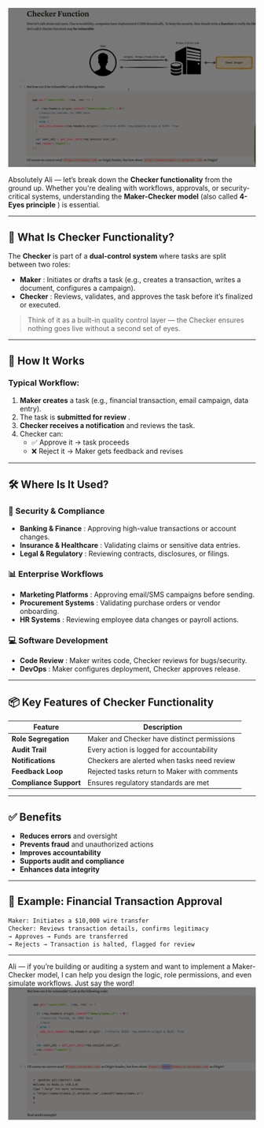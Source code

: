 

![1758389563697](image/checker_function/1758389563697.png)

Absolutely Ali — let’s break down the **Checker functionality** from the ground up. Whether you're dealing with workflows, approvals, or security-critical systems, understanding the **Maker-Checker model** (also called  **4-Eyes principle** ) is essential.

---

## 🧠 What Is Checker Functionality?

The **Checker** is part of a **dual-control system** where tasks are split between two roles:

* **Maker** : Initiates or drafts a task (e.g., creates a transaction, writes a document, configures a campaign).
* **Checker** : Reviews, validates, and approves the task before it’s finalized or executed.

> Think of it as a built-in quality control layer — the Checker ensures nothing goes live without a second set of eyes.

---

## 🔁 How It Works

### Typical Workflow:

1. **Maker creates** a task (e.g., financial transaction, email campaign, data entry).
2. The task is  **submitted for review** .
3. **Checker receives a notification** and reviews the task.
4. Checker can:
   * ✅ Approve it → task proceeds
   * ❌ Reject it → Maker gets feedback and revises

---

## 🛠 Where Is It Used?

### 🔐 Security & Compliance

* **Banking & Finance** : Approving high-value transactions or account changes.
* **Insurance & Healthcare** : Validating claims or sensitive data entries.
* **Legal & Regulatory** : Reviewing contracts, disclosures, or filings.

### 📊 Enterprise Workflows

* **Marketing Platforms** : Approving email/SMS campaigns before sending.
* **Procurement Systems** : Validating purchase orders or vendor onboarding.
* **HR Systems** : Reviewing employee data changes or payroll actions.

### 💻 Software Development

* **Code Review** : Maker writes code, Checker reviews for bugs/security.
* **DevOps** : Maker configures deployment, Checker approves release.

---

## 📦 Key Features of Checker Functionality

| Feature                      | Description                                  |
| ---------------------------- | -------------------------------------------- |
| **Role Segregation**   | Maker and Checker have distinct permissions  |
| **Audit Trail**        | Every action is logged for accountability    |
| **Notifications**      | Checkers are alerted when tasks need review  |
| **Feedback Loop**      | Rejected tasks return to Maker with comments |
| **Compliance Support** | Ensures regulatory standards are met         |

---

## ✅ Benefits

* **Reduces errors** and oversight
* **Prevents fraud** and unauthorized actions
* **Improves accountability**
* **Supports audit and compliance**
* **Enhances data integrity**

---

## 🔐 Example: Financial Transaction Approval

```plaintext
Maker: Initiates a $10,000 wire transfer
Checker: Reviews transaction details, confirms legitimacy
→ Approves → Funds are transferred
→ Rejects → Transaction is halted, flagged for review
```

---

Ali — if you’re building or auditing a system and want to implement a Maker-Checker model, I can help you design the logic, role permissions, and even simulate workflows. Just say the word!![1758389776970](image/checker_function/1758389776970.png)
